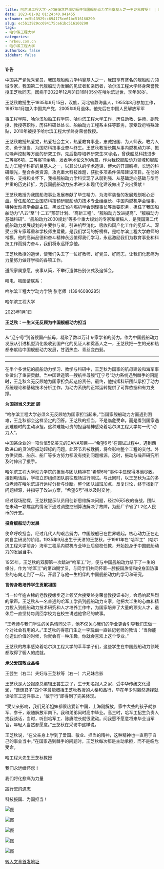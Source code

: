```yaml
---
title: 哈尔滨工程大学->沉痛悼念并深切缅怀我国舰船动力学科奠基人之一王芝秋教授！ | hrbeu.com.cn
date: 2023-01-02 01:24:40.941455
urlname: ec5b13929cc694175ce61bc516160290
slug: ec5b13929cc694175ce61bc516160290
tags: 
- 哈尔滨工程大学
categories:
- hrbeu.com.cn
- 哈尔滨工程大学
authorbox: false
sidebar: false
---
```

**讣告**

中国共产党优秀党员，我国舰船动力学科奠基人之一，我国享有盛名的舰船动力领域专家，我国第二代舰船动力发展的见证者和亲历者，哈尔滨工程大学终身荣誉教授王芝秋同志，因病于2022年12月31日16时05分在哈尔滨逝世，享年88岁。

王芝秋教授生于1935年9月15日，汉族，河北省静海县人，1955年8月参加工作，1987年1月加入中国共产党，2005年9月退休。他先后在中国人民解放军军
<!--more-->
事工程学院、哈尔滨船舶工程学院、哈尔滨工程大学工作，历任助教、讲师、副教授、教授等职称，历任科研处处长、船舶动力工程系主任等职务，享受政府特殊津贴，2010年被授予哈尔滨工程大学终身荣誉教授。

王芝秋教授热爱党，热爱社会主义，热爱教育事业，忠诚报国、为人师表，敢为人先、勇于担当，为国防科技事业奋斗终生。王芝秋教授长期从事内燃机动力学、振动噪声控制等方面的研究工作，先后指导培养研究生30余名，曾获船总科技进步二等奖6项、三等奖10余项，发表学术论文50余篇。作为我校舰船动力领域和舰船动力工程学科群的奠基人之一，以其公认的学术造诣、博大的开阔胸襟，长远的科研眼光，整合各类资源，攻克重大科技难题，获批多项条件保障建设项目。在他的领导、支持和关怀下，我校舰船动力学科实现了从弱到强、从基础走向基础与型号并重的历史转折，为我国舰船动力技术进步和现代化建设做出了突出贡献！

王芝秋教授为我国船海事业发展奉献了毕生精力，为海军装备的发展规划呕心沥血。曾任船舶工业国防科技预研舰船动力技术专业组组长、中国内燃机学会理事、特种发动机学会副主任、黑龙江省内燃机学会副理事长等重要职务，担任了我国船舶动力“八五”至“十二五”预研计划、“高新工程”、“舰船动力改进提高”、“舰船动力基础科研”、“舰船动力2030规划”等多个重大规划的专家和撰稿人，是我国第二代舰船动力发展规划的主要参与者，引进机型消化、吸收和国产化工作的见证人。深受业界专家尊重和学校师生爱戴，是我们学习的好榜样，是哈尔滨工程大学教师的楷模。他的高尚品德和奋斗精神永远值得我们学习，永远激励我们为教育事业和科技工作而努力奋斗，我们将永远怀念他。

王芝秋教授的逝世，使我们失去了一位好教师、好党员、好同志，让我们化悲痛为力量努力做好学校的各项工作。

遵照家属意愿，丧事从简，不举行遗体告别仪式及追悼会。

唁电、唁函请联系：

哈尔滨工程大学动力学院 张老师（13946080285）

哈尔滨工程大学

2023年1月1日

**王芝秋：一生义无反顾为中国舰船动力担当**

** **

从“辽宁号”到首艘国产航母，凝聚了数以万计专家学者的努力。作为中国舰船动力发展从引进机型消化吸收到国产化的见证人和奠基人之一，王芝秋把一生的光和热都奉献给中国舰船动力发展，甘洒热血、青丝变白髮。

****

****

在半个多世纪的舰船动力学习、教学与科研中，王芝秋为国家的航母建设和海军事业做出了重要贡献。当中国建造第一艘航空母舰“辽宁号”动力系统遇到棘手的问题时，王芝秋义无反顾地为国家担负起这份责任。最终，他指挥科研团队承担了动力系统理论和基础技术分析工作，为动力系统的正常运转提供了可靠依据和有力支撑。

****为国担当义无反** 顾**

“哈尔滨工程大学必须义无反顾地为国家担当起来。”当国家舰船动力方面遇到困难，王芝秋都会这样坚定的回答。王芝秋的担当，不是临危受命，而是看到国家遇到难题时的主动承担。这种难能可贵的担当精神感染着哈尔滨工程大学每一代“动力人”。

中国某企业的一项价值5亿美元的DANA项目──“希望6号”在调试过程中，遇到西欧进口的货油泵振动超标的问题。此环节若被耽搁，将会影响整个工程的交付。外方供货商、船东、船厂等多方努力都没有找到问题根源。这时，振动与噪声研究所及时伸出了援手。

哈尔滨工程大学动力学院的担当与团队精神在“希望6号”事件中显现得淋漓尽致。接到电话后，学校立即组织团队前往现场进行测试。与此同时，以王芝秋为主的多位老师在哈尔滨进行远程分析与诊断。整个团队加班加点、反复讨论，终于找到了问题根源，并指导了改进方案，“希望6号”得以及时交付。

经过现场勘探，王芝秋提示队员用创新思维解决问题，经过6天5夜的奋战，团队在未动一颗螺丝的情况下通过调整控制算法解决了故障，为船厂节省了1.2亿人民币的开支。

**投身舰船动力发展**

使命呼唤担当，经过几代人的艰苦努力，中国舰船已在世界崛起，核心动力正在走向自主研发的阶段。1935年9月出生于天津的王芝秋，于1961年在“哈军工”（哈尔滨工程大学前身）海军工程系内燃机专业毕业后留校任教，开始投身于中国舰船动力的发展当中。

1955年，王芝秋的双脚第一次踏进“哈军工”时，便与中国舰船动力结下了一生的缘分。作为“哈军工”的第四期学员，与同学们共同怀着一腔报国热情和投身国防事业的志向走到了一起，开启了与他一生相伴的中国舰船动力的学习和研究。

**言传身教培养学生贡献祖国**

当一位年逾古稀的老教授缓步迈上领奖台接受终身荣誉教授证书时，会场响起热烈的掌声。王芝秋从一名普通的哈军工学员到舰船动力专家，他把大半生的心血和精力投入到舰船动力技术研究和人才培养工作中，为国家培养了大量的顶尖人才，退休后一直坚持每周回学校为在校生讲述他曾经的故事。

“王老师与我们学生的关系情同父子，他不仅关心我们的学业更会引导我们去做一个对社会有用的人。”王芝秋的得意门生之一李玩幽一直铭记老师的教诲：“当你能创造出价值的时候，你就会有一种乐趣，你就会喜欢上这个专业。”

王芝秋的故事感染着哈尔滨工程大学的莘莘学子们，这些学生在中国舰船动力领域都取得了骄人的成就。

**承父爱国敬业品格**

王芸生（右二）夫妇与王芝秋等（右一）六兄妹合影

王芝秋是大公报原总编辑王芸生之子，生于知名报人之家，受中华传统文化浸润，“谦谦君子”四个字最能概括王芝秋教授的人格和品行，早在年少时毅然选择就读哈军工这件事上，“敏于行”即得到了完美体现。

“受父亲影响，我们兄弟姐妹都很热爱新中国，上海刚解放，家中大些的孩子就参军、参干，跟随解放军南下。我和弟弟同时高中毕业。高三时，哈军工招生负责人找我谈话，当时，听到哈军工、陈赓院长就很激动。问我愿不愿意将来毕业当军官，年轻人当然都愿意。”王芝秋在采访中这样说。

王芝秋说，“在父亲身上学到了爱国、敬业、担当的精神，这种精神也一直用于自己的事业当中。”在国家遇到棘手的问题时，王芝秋每次都是主动承担，而不是临危受命。

哈工程大先生王芝秋教授

我们永远缅怀您！

我们将化悲痛为力量

践行您的遗志

科技报国、为国担当！

![图](http://gongxue.cn/__local/C/37/76/39899069B61D5EE562CFBAC19A1_6F117063_FAF3.jpg)

![图](http://gongxue.cn/__local/8/25/9B/0D5845C010BA17B5BD19DCDEDF9_76169327_7DB1.jpg)

![图](http://gongxue.cn/__local/7/15/98/5D4538A53CB6BB3370A8B617F4F_B445CDEB_BD76.jpg)

![图](http://gongxue.cn/__local/E/32/E0/CBBC79D5A013D8D1666C5472326_9566F61F_6ABE.jpg)

![图](http://gongxue.cn/__local/A/6C/3E/7C8EF7302564260C4E7608425A8_CECB00E4_8869.jpg)

[转入文章首发地址](http://gongxue.cn/info/1141/74004.htm)